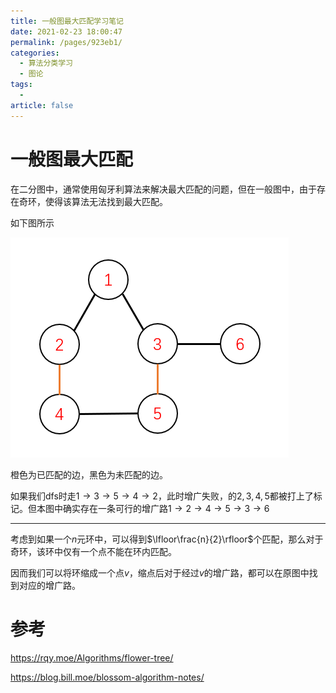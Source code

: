 ```yaml
---
title: 一般图最大匹配学习笔记
date: 2021-02-23 18:00:47
permalink: /pages/923eb1/
categories: 
  - 算法分类学习
  - 图论
tags: 
  - 
article: false
---
```





# 一般图最大匹配

在二分图中，通常使用匈牙利算法来解决最大匹配的问题，但在一般图中，由于存在奇环，使得该算法无法找到最大匹配。

如下图所示

![](./assets/一般图最大匹配_1.png)

橙色为已匹配的边，黑色为未匹配的边。

如果我们dfs时走$1\to 3\to 5\to 4\to 2$，此时增广失败，的$2,3,4,5$都被打上了标记。但本图中确实存在一条可行的增广路$1\to 2\to 4\to 5\to 3\to 6$

------

考虑到如果一个$n$元环中，可以得到$\lfloor\frac{n}{2}\rfloor$个匹配，那么对于奇环，该环中仅有一个点不能在环内匹配。

因而我们可以将环缩成一个点$v$，缩点后对于经过$v$的增广路，都可以在原图中找到对应的增广路。





# 参考

https://rqy.moe/Algorithms/flower-tree/

https://blog.bill.moe/blossom-algorithm-notes/